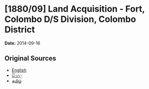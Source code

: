 # [1880/09] Land Acquisition - Fort, Colombo D/S Division, Colombo District

**Date:** 2014-09-16

## Original Sources

- [English](https://documents.gov.lk/view/extra-gazettes/2014/9/1880-09_E.pdf)
- [සිංහල](https://documents.gov.lk/view/extra-gazettes/2014/9/1880-09_S.pdf)
- [தமிழ்](https://documents.gov.lk/view/extra-gazettes/2014/9/1880-09_T.pdf)
